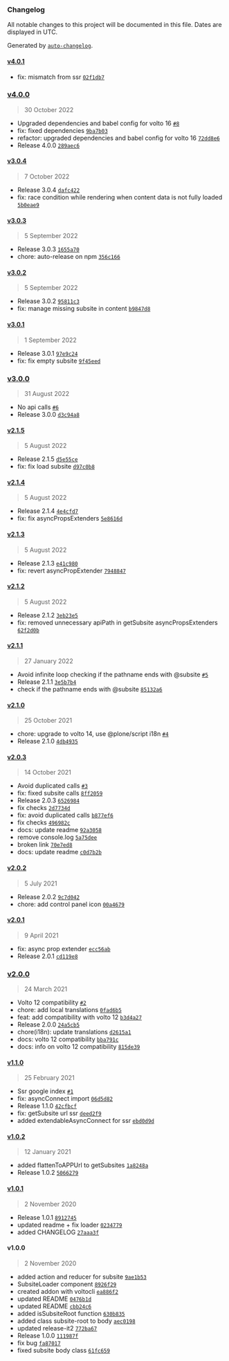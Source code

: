 ### Changelog

All notable changes to this project will be documented in this file. Dates are displayed in UTC.

Generated by [`auto-changelog`](https://github.com/CookPete/auto-changelog).

#### [v4.0.1](https://github.com/collective/volto-subsites/compare/v4.0.0...v4.0.1)

- fix: mismatch from ssr [`02f1db7`](https://github.com/collective/volto-subsites/commit/02f1db7fc049766d322a08e9e2e191eefcf98220)

### [v4.0.0](https://github.com/collective/volto-subsites/compare/v3.0.4...v4.0.0)

> 30 October 2022

- Upgraded dependencies and babel config for volto 16 [`#8`](https://github.com/collective/volto-subsites/pull/8)
- fix: fixed dependencies [`9ba7b03`](https://github.com/collective/volto-subsites/commit/9ba7b03abfe2adc26d1fede4b838af3bd41da80f)
- refactor: upgraded dependencies and babel config for volto 16 [`72dd8e6`](https://github.com/collective/volto-subsites/commit/72dd8e6a5e051a196becc8947fe587b2ba4ec6e4)
- Release 4.0.0 [`289aec6`](https://github.com/collective/volto-subsites/commit/289aec6bcba717d77cb9d06eb648aa87b1b4e202)

#### [v3.0.4](https://github.com/collective/volto-subsites/compare/v3.0.3...v3.0.4)

> 7 October 2022

- Release 3.0.4 [`dafc422`](https://github.com/collective/volto-subsites/commit/dafc422f2b550b6a9f2abf3ba7b3b9514ee3e397)
- fix: race condition while rendering when content data is not fully loaded [`5b0eae9`](https://github.com/collective/volto-subsites/commit/5b0eae984e51292cdb99ef8b0771ff66511713bf)

#### [v3.0.3](https://github.com/collective/volto-subsites/compare/v3.0.2...v3.0.3)

> 5 September 2022

- Release 3.0.3 [`1655a70`](https://github.com/collective/volto-subsites/commit/1655a70d8523b4f7ad63c7ee3e3c0d93cd37d705)
- chore: auto-release on npm [`356c166`](https://github.com/collective/volto-subsites/commit/356c1669404b75db63fad819b25c41a20b8f29e9)

#### [v3.0.2](https://github.com/collective/volto-subsites/compare/v3.0.1...v3.0.2)

> 5 September 2022

- Release 3.0.2 [`95811c3`](https://github.com/collective/volto-subsites/commit/95811c35dceeb108c078388a0b556651b978c478)
- fix: manage missing subsite in content [`b9847d8`](https://github.com/collective/volto-subsites/commit/b9847d8eba328da28d0279da4ca37da869e76a10)

#### [v3.0.1](https://github.com/collective/volto-subsites/compare/v3.0.0...v3.0.1)

> 1 September 2022

- Release 3.0.1 [`97e9c24`](https://github.com/collective/volto-subsites/commit/97e9c24221ee2b78fa358128fa832e485b3e20fb)
- fix: fix empty subsite [`9f45eed`](https://github.com/collective/volto-subsites/commit/9f45eed1934ab52e6110bd82005c4d5fb706bb1e)

### [v3.0.0](https://github.com/collective/volto-subsites/compare/v2.1.5...v3.0.0)

> 31 August 2022

- No api calls [`#6`](https://github.com/collective/volto-subsites/pull/6)
- Release 3.0.0 [`d3c94a8`](https://github.com/collective/volto-subsites/commit/d3c94a84954dd43008dc234cf9ca98cdd7c473ea)

#### [v2.1.5](https://github.com/collective/volto-subsites/compare/v2.1.4...v2.1.5)

> 5 August 2022

- Release 2.1.5 [`d5e55ce`](https://github.com/collective/volto-subsites/commit/d5e55ce58cf6ec9b151bb1e1274a063326ec94b3)
- fix: fix load subsite [`d97c0b8`](https://github.com/collective/volto-subsites/commit/d97c0b857e365604fbd6a602bed259c59e4e8f4e)

#### [v2.1.4](https://github.com/collective/volto-subsites/compare/v2.1.3...v2.1.4)

> 5 August 2022

- Release 2.1.4 [`4e4cfd7`](https://github.com/collective/volto-subsites/commit/4e4cfd78a2b8880c18bce511f71af240a8846505)
- fix: fix asyncPropsExtenders [`5e8616d`](https://github.com/collective/volto-subsites/commit/5e8616da0649dba6c76c055a2d4bdace6c0f7aea)

#### [v2.1.3](https://github.com/collective/volto-subsites/compare/v2.1.2...v2.1.3)

> 5 August 2022

- Release 2.1.3 [`e41c980`](https://github.com/collective/volto-subsites/commit/e41c98026109b53670b85e358f2977c3baa44647)
- fix: revert asyncPropExtender [`7948847`](https://github.com/collective/volto-subsites/commit/79488477de8ce0e9fca7cf61415fab2a1f2ba396)

#### [v2.1.2](https://github.com/collective/volto-subsites/compare/v2.1.1...v2.1.2)

> 5 August 2022

- Release 2.1.2 [`3eb23e5`](https://github.com/collective/volto-subsites/commit/3eb23e58207467808224602045d84b66ca018d23)
- fix: removed unnecessary apiPath in getSubsite asyncPropsExtenders [`62f2d0b`](https://github.com/collective/volto-subsites/commit/62f2d0b75619741e82dca7b98620a90f1f9dce66)

#### [v2.1.1](https://github.com/collective/volto-subsites/compare/v2.1.0...v2.1.1)

> 27 January 2022

- Avoid infinite loop checking if the pathname ends with @subsite [`#5`](https://github.com/collective/volto-subsites/pull/5)
- Release 2.1.1 [`3e5b7b4`](https://github.com/collective/volto-subsites/commit/3e5b7b4ca4c86aa495e5b6f131f7248b01198c68)
- check if the pathname ends with @subsite [`85132a6`](https://github.com/collective/volto-subsites/commit/85132a6c4a7a6adc82f7000bbc87824c80ced8dc)

#### [v2.1.0](https://github.com/collective/volto-subsites/compare/v2.0.3...v2.1.0)

> 25 October 2021

- chore: upgrade to volto 14, use @plone/script i18n [`#4`](https://github.com/collective/volto-subsites/pull/4)
- Release 2.1.0 [`4db4935`](https://github.com/collective/volto-subsites/commit/4db493582921ec9876db644644bec20754b0705b)

#### [v2.0.3](https://github.com/collective/volto-subsites/compare/v2.0.2...v2.0.3)

> 14 October 2021

- Avoid duplicated calls [`#3`](https://github.com/collective/volto-subsites/pull/3)
- fix: fixed subsite calls [`8ff2059`](https://github.com/collective/volto-subsites/commit/8ff20597906cddf79d49fb4cd8517b1765a88173)
- Release 2.0.3 [`6526984`](https://github.com/collective/volto-subsites/commit/65269849cfa69568597d811e2e3b2ac68291b09f)
- fix checks [`2d7734d`](https://github.com/collective/volto-subsites/commit/2d7734d949535e13ae96f88750745627c6b24568)
- fix: avoid duplicated calls [`b877ef6`](https://github.com/collective/volto-subsites/commit/b877ef6baa107990fce94fd558c045a08b9769c1)
- fix checks [`496982c`](https://github.com/collective/volto-subsites/commit/496982c30bac1eb99cdeace1fd5dc880751ba066)
- docs: update readme [`92a3058`](https://github.com/collective/volto-subsites/commit/92a30584b1ff1228863cef5a322deab98aec4ba8)
- remove console.log [`5a75dee`](https://github.com/collective/volto-subsites/commit/5a75dee05ae79baf123e6b3ed78121491b38e4fa)
- broken link [`70e7ed8`](https://github.com/collective/volto-subsites/commit/70e7ed89e32507469a5578d89fd5ccac7a4d0a2d)
- docs: update readme [`c0d7b2b`](https://github.com/collective/volto-subsites/commit/c0d7b2b72eb084eb731b40b99d79f4b476400067)

#### [v2.0.2](https://github.com/collective/volto-subsites/compare/v2.0.1...v2.0.2)

> 5 July 2021

- Release 2.0.2 [`9c7d042`](https://github.com/collective/volto-subsites/commit/9c7d042c0b954fe63ea516b4d91d474b31fa1a03)
- chore: add control panel icon [`00a4679`](https://github.com/collective/volto-subsites/commit/00a46793b3b4e8c455031af04e65d1bd8077b75b)

#### [v2.0.1](https://github.com/collective/volto-subsites/compare/v2.0.0...v2.0.1)

> 9 April 2021

- fix: async prop extender [`ecc56ab`](https://github.com/collective/volto-subsites/commit/ecc56ab3eebd6b9fe6aceb9fa85ac0cb68c53f4e)
- Release 2.0.1 [`cd119e8`](https://github.com/collective/volto-subsites/commit/cd119e86ff045c7e21199dab3a25ec3d9412e134)

### [v2.0.0](https://github.com/collective/volto-subsites/compare/v1.1.0...v2.0.0)

> 24 March 2021

- Volto 12 compatibility [`#2`](https://github.com/collective/volto-subsites/pull/2)
- chore: add local translations [`0fad6b5`](https://github.com/collective/volto-subsites/commit/0fad6b5ca1e8f5be35b3b399b77bf68e66c369bd)
- feat: add compatibility with volto 12 [`b3d4a27`](https://github.com/collective/volto-subsites/commit/b3d4a278ba37e50c27018960245eecb86afc7620)
- Release 2.0.0 [`24a5cb5`](https://github.com/collective/volto-subsites/commit/24a5cb5ee4dd14f5d69ce7231925e031fede9db8)
- chore(i18n): update translations [`d2615a1`](https://github.com/collective/volto-subsites/commit/d2615a1371e06af770e659871cd8e8d2bb18aa90)
- docs: volto 12 compatibility [`bba791c`](https://github.com/collective/volto-subsites/commit/bba791c93dd33de7ce01a7fceecb3d5fb3bc5de9)
- docs: info on volto 12 compatibility [`815de39`](https://github.com/collective/volto-subsites/commit/815de3910899b9a79305940786561b04e9942380)

#### [v1.1.0](https://github.com/collective/volto-subsites/compare/v1.0.2...v1.1.0)

> 25 February 2021

- Ssr google index [`#1`](https://github.com/collective/volto-subsites/pull/1)
- fix: asyncConnect import [`06d5d82`](https://github.com/collective/volto-subsites/commit/06d5d82a2ca35de3d7db580d26fb5d8588d1f93e)
- Release 1.1.0 [`42cfbcf`](https://github.com/collective/volto-subsites/commit/42cfbcfe773db67de40e35f7c7f3592e802a6123)
- fix: getSubsite url ssr [`deed2f9`](https://github.com/collective/volto-subsites/commit/deed2f9e26737df2b891defcba3d2ebf930977a6)
- added extendableAsyncConnect for ssr [`ebd0d9d`](https://github.com/collective/volto-subsites/commit/ebd0d9d8e55198cbbc278fc1d28cfbf266622e72)

#### [v1.0.2](https://github.com/collective/volto-subsites/compare/v1.0.1...v1.0.2)

> 12 January 2021

- added flattenToAPPUrl to getSubsites [`1a8248a`](https://github.com/collective/volto-subsites/commit/1a8248a2973b6683a222969361004557146cd1f5)
- Release 1.0.2 [`5066279`](https://github.com/collective/volto-subsites/commit/5066279dafc48ff2a2410a48291182caf557ef81)

#### [v1.0.1](https://github.com/collective/volto-subsites/compare/v1.0.0...v1.0.1)

> 2 November 2020

- Release 1.0.1 [`8912745`](https://github.com/collective/volto-subsites/commit/891274573e541e5654c6c4cf8be2e5a4795da3ec)
- updated readme + fix loader [`0234779`](https://github.com/collective/volto-subsites/commit/0234779ac8e735b6f0aa99b17ffc7a94f7bf8fb8)
- added CHANGELOG [`27aaa3f`](https://github.com/collective/volto-subsites/commit/27aaa3f740a51148c5121bd2716772f02a7df244)

#### v1.0.0

> 2 November 2020

- added action and reducer for subsite [`9ae1b53`](https://github.com/collective/volto-subsites/commit/9ae1b538f0e3a721eec860ce55de427e8717b0b8)
- SubsiteLoader component [`8926f29`](https://github.com/collective/volto-subsites/commit/8926f299f2492bbd216a1ed403601b395c82a451)
- created addon with voltocli [`ea886f2`](https://github.com/collective/volto-subsites/commit/ea886f26b0f8ab9a883a22ead9ae1d35dad73d4a)
- updated README [`0476b1d`](https://github.com/collective/volto-subsites/commit/0476b1d2664a381955635bbe99fcb0b0f463e8a2)
- updated README [`cbb24c6`](https://github.com/collective/volto-subsites/commit/cbb24c6f2bdeebd7b7ae2fef70390ab4920a162d)
- added isSubsiteRoot function [`630b835`](https://github.com/collective/volto-subsites/commit/630b835d10ecf84e733f7132663d7c01d7e6a61a)
- added class subsite-root to body [`aec0198`](https://github.com/collective/volto-subsites/commit/aec019864575bc13a12a0819b4805d072711dbf4)
- updated release-it2 [`772ba67`](https://github.com/collective/volto-subsites/commit/772ba67a8bc82488a31dce76bb7acbc1a6b5ad75)
- Release 1.0.0 [`111987f`](https://github.com/collective/volto-subsites/commit/111987fa5fcdc1f451df919a652c999166c24618)
- fix bug [`fa87017`](https://github.com/collective/volto-subsites/commit/fa87017a74aaaa0843569a5e317a694247c94fe1)
- fixed subsite body class [`61fc659`](https://github.com/collective/volto-subsites/commit/61fc659551d6aeb6a0b7dea328b255f951414206)
